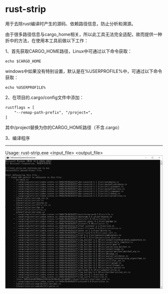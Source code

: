 # rust-strip
用于去除rust编译时产生的源码、依赖路径信息，防止分析和溯源。

由于很多路径信息与cargo_home相关，所以此工具无法完全适配，故而提供一种折中的方法，在使用本工具前做以下工作：

1、首先获取CARGO_HOME路径，Linux中可通过以下命令获取：

``` 
echo $CARGO_HOME
```

windows中如果没有特别设置，默认是在%USERPROFILE%中，可通过以下命令获取：

```
echo %USERPROFILE%
```
2、在项目的.cargo/config文件中添加：

``` 	
rustflags = [
	"--remap-path-prefix", "/project=",
]
```

其中/project替换为你的CARGO_HOME路径（不含.cargo）

3、编译程序

****

Usage: rust-strip.exe <input_file> <output_file>
![image1](img.png)
